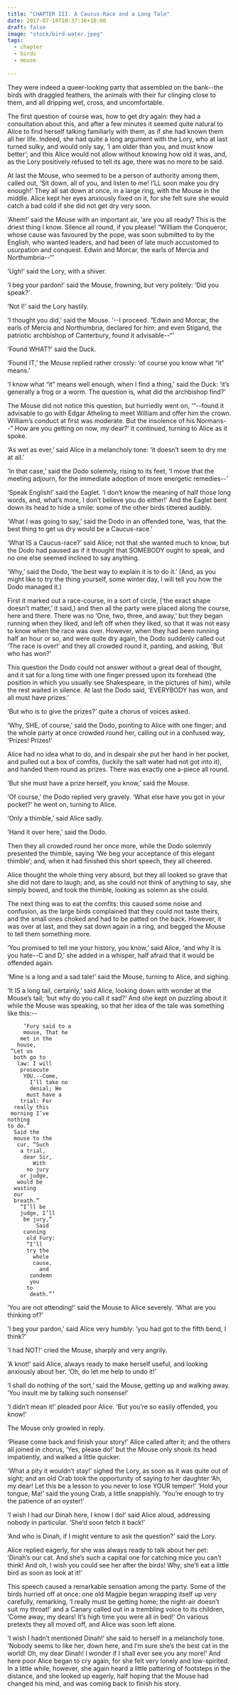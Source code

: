 ```yaml
---
title: "CHAPTER III. A Caucus-Race and a Long Tale"
date: 2017-07-10T10:37:36+10:00
draft: false
image: "stock/bird-water.jpeg"
tags: 
  - chapter
  - birds
  - mouse 
  
---
```


They were indeed a queer-looking party that assembled on the bank--the
birds with draggled feathers, the animals with their fur clinging close
to them, and all dripping wet, cross, and uncomfortable.

<!--more-->

The first question of course was, how to get dry again: they had a
consultation about this, and after a few minutes it seemed quite natural
to Alice to find herself talking familiarly with them, as if she had
known them all her life. Indeed, she had quite a long argument with the
Lory, who at last turned sulky, and would only say, ‘I am older than
you, and must know better’; and this Alice would not allow without
knowing how old it was, and, as the Lory positively refused to tell its
age, there was no more to be said.

At last the Mouse, who seemed to be a person of authority among them,
called out, ‘Sit down, all of you, and listen to me! I’LL soon make you
dry enough!’ They all sat down at once, in a large ring, with the Mouse
in the middle. Alice kept her eyes anxiously fixed on it, for she felt
sure she would catch a bad cold if she did not get dry very soon.

‘Ahem!’ said the Mouse with an important air, ‘are you all ready? This
is the driest thing I know. Silence all round, if you please! “William
the Conqueror, whose cause was favoured by the pope, was soon submitted
to by the English, who wanted leaders, and had been of late much
accustomed to usurpation and conquest. Edwin and Morcar, the earls of
Mercia and Northumbria--“’

‘Ugh!’ said the Lory, with a shiver.

‘I beg your pardon!’ said the Mouse, frowning, but very politely: ‘Did
you speak?’

‘Not I!’ said the Lory hastily.

‘I thought you did,’ said the Mouse. ‘--I proceed. “Edwin and Morcar,
the earls of Mercia and Northumbria, declared for him: and even Stigand,
the patriotic archbishop of Canterbury, found it advisable--“’

‘Found WHAT?’ said the Duck.

‘Found IT,’ the Mouse replied rather crossly: ‘of course you know what
“it” means.’

‘I know what “it” means well enough, when I find a thing,’ said the
Duck: ‘it’s generally a frog or a worm. The question is, what did the
archbishop find?’

The Mouse did not notice this question, but hurriedly went on, ‘“--found
it advisable to go with Edgar Atheling to meet William and offer him the
crown. William’s conduct at first was moderate. But the insolence of his
Normans--” How are you getting on now, my dear?’ it continued, turning
to Alice as it spoke.

‘As wet as ever,’ said Alice in a melancholy tone: ‘it doesn’t seem to
dry me at all.’

‘In that case,’ said the Dodo solemnly, rising to its feet, ‘I move
that the meeting adjourn, for the immediate adoption of more energetic
remedies--’

‘Speak English!’ said the Eaglet. ‘I don’t know the meaning of half
those long words, and, what’s more, I don’t believe you do either!’ And
the Eaglet bent down its head to hide a smile: some of the other birds
tittered audibly.

‘What I was going to say,’ said the Dodo in an offended tone, ‘was, that
the best thing to get us dry would be a Caucus-race.’

‘What IS a Caucus-race?’ said Alice; not that she wanted much to know,
but the Dodo had paused as if it thought that SOMEBODY ought to speak,
and no one else seemed inclined to say anything.

‘Why,’ said the Dodo, ‘the best way to explain it is to do it.’ (And, as
you might like to try the thing yourself, some winter day, I will tell
you how the Dodo managed it.)

First it marked out a race-course, in a sort of circle, [‘the exact
shape doesn’t matter,’ it said,) and then all the party were placed
along the course, here and there. There was no ‘One, two, three, and
away,’ but they began running when they liked, and left off when they
liked, so that it was not easy to know when the race was over. However,
when they had been running half an hour or so, and were quite dry again,
the Dodo suddenly called out ‘The race is over!’ and they all crowded
round it, panting, and asking, ‘But who has won?’

This question the Dodo could not answer without a great deal of thought,
and it sat for a long time with one finger pressed upon its forehead
(the position in which you usually see Shakespeare, in the pictures
of him), while the rest waited in silence. At last the Dodo said,
‘EVERYBODY has won, and all must have prizes.’

‘But who is to give the prizes?’ quite a chorus of voices asked.

‘Why, SHE, of course,’ said the Dodo, pointing to Alice with one finger;
and the whole party at once crowded round her, calling out in a confused
way, ‘Prizes! Prizes!’

Alice had no idea what to do, and in despair she put her hand in her
pocket, and pulled out a box of comfits, (luckily the salt water had
not got into it), and handed them round as prizes. There was exactly one
a-piece all round.

‘But she must have a prize herself, you know,’ said the Mouse.

‘Of course,’ the Dodo replied very gravely. ‘What else have you got in
your pocket?’ he went on, turning to Alice.

‘Only a thimble,’ said Alice sadly.

‘Hand it over here,’ said the Dodo.

Then they all crowded round her once more, while the Dodo solemnly
presented the thimble, saying ‘We beg your acceptance of this elegant
thimble’; and, when it had finished this short speech, they all cheered.

Alice thought the whole thing very absurd, but they all looked so grave
that she did not dare to laugh; and, as she could not think of anything
to say, she simply bowed, and took the thimble, looking as solemn as she
could.

The next thing was to eat the comfits: this caused some noise and
confusion, as the large birds complained that they could not taste
theirs, and the small ones choked and had to be patted on the back.
However, it was over at last, and they sat down again in a ring, and
begged the Mouse to tell them something more.

‘You promised to tell me your history, you know,’ said Alice, ‘and why
it is you hate--C and D,’ she added in a whisper, half afraid that it
would be offended again.

‘Mine is a long and a sad tale!’ said the Mouse, turning to Alice, and
sighing.

‘It IS a long tail, certainly,’ said Alice, looking down with wonder at
the Mouse’s tail; ‘but why do you call it sad?’ And she kept on puzzling
about it while the Mouse was speaking, so that her idea of the tale was
something like this:--

         ‘Fury said to a
         mouse, That he
        met in the
       house,
     “Let us
      both go to
       law: I will
        prosecute
         YOU.--Come,
           I’ll take no
           denial; We
          must have a
        trial: For
      really this
     morning I’ve
    nothing
    to do.”
      Said the
      mouse to the
       cur, “Such
        a trial,
         dear Sir,
            With
          no jury
        or judge,
       would be
      wasting
      our
      breath.”
        “I’ll be
        judge, I’ll
         be jury,”
             Said
         cunning
          old Fury:
          “I’ll
          try the
            whole
            cause,
              and
           condemn
           you
          to
           death.”’


‘You are not attending!’ said the Mouse to Alice severely. ‘What are you
thinking of?’

‘I beg your pardon,’ said Alice very humbly: ‘you had got to the fifth
bend, I think?’

‘I had NOT!’ cried the Mouse, sharply and very angrily.

‘A knot!’ said Alice, always ready to make herself useful, and looking
anxiously about her. ‘Oh, do let me help to undo it!’

‘I shall do nothing of the sort,’ said the Mouse, getting up and walking
away. ‘You insult me by talking such nonsense!’

‘I didn’t mean it!’ pleaded poor Alice. ‘But you’re so easily offended,
you know!’

The Mouse only growled in reply.

‘Please come back and finish your story!’ Alice called after it; and the
others all joined in chorus, ‘Yes, please do!’ but the Mouse only shook
its head impatiently, and walked a little quicker.

‘What a pity it wouldn’t stay!’ sighed the Lory, as soon as it was quite
out of sight; and an old Crab took the opportunity of saying to her
daughter ‘Ah, my dear! Let this be a lesson to you never to lose
YOUR temper!’ ‘Hold your tongue, Ma!’ said the young Crab, a little
snappishly. ‘You’re enough to try the patience of an oyster!’

‘I wish I had our Dinah here, I know I do!’ said Alice aloud, addressing
nobody in particular. ‘She’d soon fetch it back!’

‘And who is Dinah, if I might venture to ask the question?’ said the
Lory.

Alice replied eagerly, for she was always ready to talk about her pet:
‘Dinah’s our cat. And she’s such a capital one for catching mice you
can’t think! And oh, I wish you could see her after the birds! Why,
she’ll eat a little bird as soon as look at it!’

This speech caused a remarkable sensation among the party. Some of the
birds hurried off at once: one old Magpie began wrapping itself up very
carefully, remarking, ‘I really must be getting home; the night-air
doesn’t suit my throat!’ and a Canary called out in a trembling voice to
its children, ‘Come away, my dears! It’s high time you were all in bed!’
On various pretexts they all moved off, and Alice was soon left alone.

‘I wish I hadn’t mentioned Dinah!’ she said to herself in a melancholy
tone. ‘Nobody seems to like her, down here, and I’m sure she’s the best
cat in the world! Oh, my dear Dinah! I wonder if I shall ever see you
any more!’ And here poor Alice began to cry again, for she felt very
lonely and low-spirited. In a little while, however, she again heard
a little pattering of footsteps in the distance, and she looked up
eagerly, half hoping that the Mouse had changed his mind, and was coming
back to finish his story.
